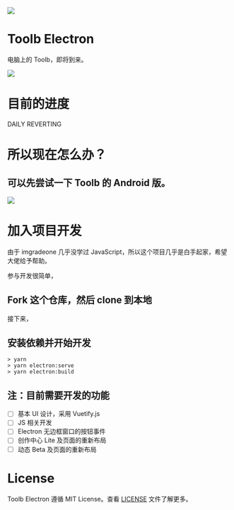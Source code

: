 ![](https://imgradeone.files.wordpress.com/2019/07/elec-toolb.png)

# Toolb Electron

电脑上的 Toolb，即将到来。

![](https://img.shields.io/badge/status-WIP-fa4694.svg)

# 目前的进度

DAILY REVERTING

# 所以现在怎么办？

## 可以先尝试一下 Toolb 的 Android 版。

<a href="https://github.com/imgradeone/ToolbReleases/releases/latest">![](https://img.shields.io/badge/download-forAndroid-0080ff.svg?style=for-the-badge)</a>

# 加入项目开发

由于 imgradeone 几乎没学过 JavaScript，所以这个项目几乎是白手起家，希望大佬给予帮助。

参与开发很简单，

## Fork 这个仓库，然后 clone 到本地

接下来，

## 安装依赖并开始开发

```
> yarn
> yarn electron:serve
> yarn electron:build
```

## 注：目前需要开发的功能

- [ ] 基本 UI 设计，采用 Vuetify.js
- [ ] JS 相关开发
- [ ] Electron 无边框窗口的按钮事件
- [ ] 创作中心 Lite 及页面的重新布局
- [ ] 动态 Beta 及页面的重新布局

# License

Toolb Electron 遵循 MIT License。查看 [LICENSE](./LICENSE) 文件了解更多。
